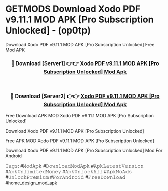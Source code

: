 # GETMODS Download Xodo PDF v9.11.1 MOD APK [Pro Subscription Unlocked] - (op0tp)
Download Xodo PDF v9.11.1 MOD APK [Pro Subscription Unlocked] Free Mod APK

<div align="center">
<h3>🔴 Download [Server1] 👉👉 <a href="https://apk-comot.site?title=Xodo_PDF_v9.11.1_MOD_APK_[Pro_Subscription_Unlocked]">Xodo PDF v9.11.1 MOD APK [Pro Subscription Unlocked] Mod Apk</a></h3><br>

<h3>🔴 Download [Server2] 👉👉 <a href="https://apk-comot.site?title=Xodo_PDF_v9.11.1_MOD_APK_[Pro_Subscription_Unlocked]">Xodo PDF v9.11.1 MOD APK [Pro Subscription Unlocked] Mod Apk</a></h3>
</div>


Free Download APK MOD Xodo PDF v9.11.1 MOD APK [Pro Subscription Unlocked]

Download Xodo PDF v9.11.1 MOD APK [Pro Subscription Unlocked] 

Free APK MOD Xodo PDF v9.11.1 MOD APK [Pro Subscription Unlocked] 

Download Xodo PDF v9.11.1 MOD APK [Pro Subscription Unlocked] Mod For Android

𝚃𝚊𝚐𝚜: #𝙼𝚘𝚍𝙰𝚙𝚔 #𝙳𝚘𝚠𝚗𝚕𝚘𝚊𝚍𝙼𝚘𝚍𝙰𝚙𝚔 #𝙰𝚙𝚔𝙻𝚊𝚝𝚎𝚜𝚝𝚅𝚎𝚛𝚜𝚒𝚘𝚗 #𝙰𝚙𝚔𝚄𝚗𝚕𝚒𝚖𝚒𝚝𝚎𝚍𝙼𝚘𝚗𝚎𝚢 #𝙰𝚙𝚔𝚄𝚗𝚕𝚘𝚌𝚔𝙰𝚕𝚕 #𝙰𝚙𝚔𝙽𝚘𝙰𝚍𝚜 #𝚄𝚗𝚕𝚘𝚌𝚔𝙿𝚛𝚎𝚖𝚒𝚞𝚖 #𝙵𝚘𝚛𝙰𝚗𝚍𝚛𝚘𝚒𝚍 #𝙵𝚛𝚎𝚎𝙳𝚘𝚠𝚗𝚕𝚘𝚊𝚍 #home_design_mod_apk